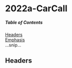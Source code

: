 # 2022a-CarCall

##### Table of Contents  
[Headers](#headers)  
[Emphasis](#emphasis)  
...snip...    
<a name="headers"/>
## Headers
